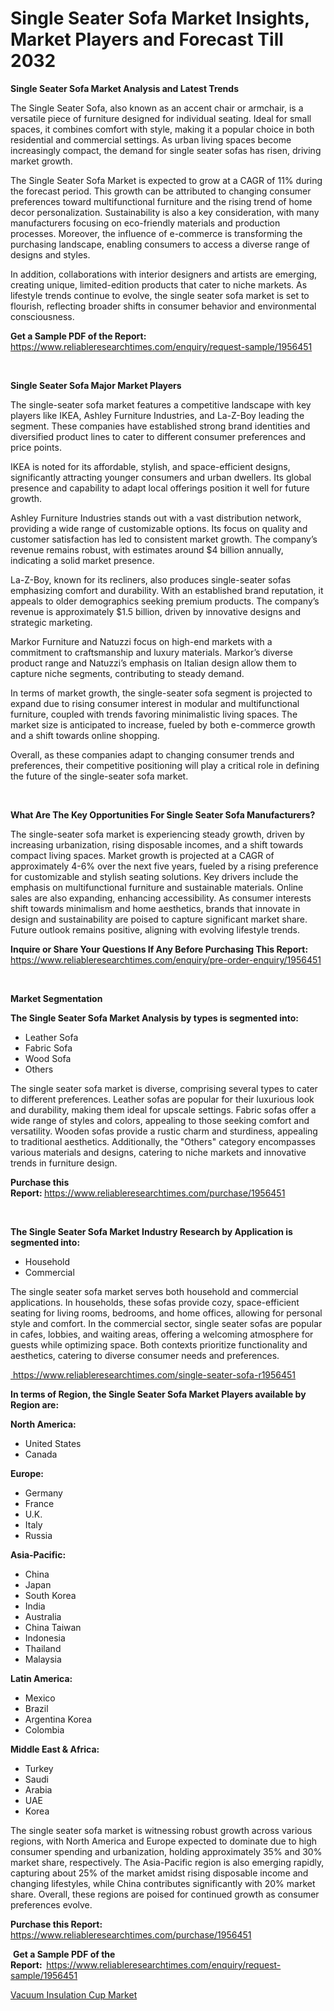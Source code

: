 <p><h1>Single Seater Sofa Market Insights, Market Players and Forecast Till 2032</h1></p><p><strong>Single Seater Sofa Market Analysis and Latest Trends</strong></p>
<p><p>The Single Seater Sofa, also known as an accent chair or armchair, is a versatile piece of furniture designed for individual seating. Ideal for small spaces, it combines comfort with style, making it a popular choice in both residential and commercial settings. As urban living spaces become increasingly compact, the demand for single seater sofas has risen, driving market growth.</p><p>The Single Seater Sofa Market is expected to grow at a CAGR of 11% during the forecast period. This growth can be attributed to changing consumer preferences toward multifunctional furniture and the rising trend of home decor personalization. Sustainability is also a key consideration, with many manufacturers focusing on eco-friendly materials and production processes. Moreover, the influence of e-commerce is transforming the purchasing landscape, enabling consumers to access a diverse range of designs and styles.</p><p>In addition, collaborations with interior designers and artists are emerging, creating unique, limited-edition products that cater to niche markets. As lifestyle trends continue to evolve, the single seater sofa market is set to flourish, reflecting broader shifts in consumer behavior and environmental consciousness.</p></p>
<p><strong>Get a Sample PDF of the Report:&nbsp;</strong> <a href="https://www.reliableresearchtimes.com/enquiry/request-sample/1956451?utm_campaign=2176&utm_medium=2&utm_source=Github&utm_content=ia&utm_term=08022025&utm_id=single-seater-sofa">https://www.reliableresearchtimes.com/enquiry/request-sample/1956451</a></p>
<p>&nbsp;</p>
<p><strong>Single Seater Sofa Major Market Players</strong></p>
<p><p>The single-seater sofa market features a competitive landscape with key players like IKEA, Ashley Furniture Industries, and La-Z-Boy leading the segment. These companies have established strong brand identities and diversified product lines to cater to different consumer preferences and price points.</p><p>IKEA is noted for its affordable, stylish, and space-efficient designs, significantly attracting younger consumers and urban dwellers. Its global presence and capability to adapt local offerings position it well for future growth.</p><p>Ashley Furniture Industries stands out with a vast distribution network, providing a wide range of customizable options. Its focus on quality and customer satisfaction has led to consistent market growth. The company’s revenue remains robust, with estimates around $4 billion annually, indicating a solid market presence.</p><p>La-Z-Boy, known for its recliners, also produces single-seater sofas emphasizing comfort and durability. With an established brand reputation, it appeals to older demographics seeking premium products. The company’s revenue is approximately $1.5 billion, driven by innovative designs and strategic marketing.</p><p>Markor Furniture and Natuzzi focus on high-end markets with a commitment to craftsmanship and luxury materials. Markor’s diverse product range and Natuzzi’s emphasis on Italian design allow them to capture niche segments, contributing to steady demand.</p><p>In terms of market growth, the single-seater sofa segment is projected to expand due to rising consumer interest in modular and multifunctional furniture, coupled with trends favoring minimalistic living spaces. The market size is anticipated to increase, fueled by both e-commerce growth and a shift towards online shopping.</p><p>Overall, as these companies adapt to changing consumer trends and preferences, their competitive positioning will play a critical role in defining the future of the single-seater sofa market.</p></p>
<p>&nbsp;</p>
<p><strong>What Are The Key Opportunities For Single Seater Sofa Manufacturers?</strong></p>
<p><p>The single-seater sofa market is experiencing steady growth, driven by increasing urbanization, rising disposable incomes, and a shift towards compact living spaces. Market growth is projected at a CAGR of approximately 4-6% over the next five years, fueled by a rising preference for customizable and stylish seating solutions. Key drivers include the emphasis on multifunctional furniture and sustainable materials. Online sales are also expanding, enhancing accessibility. As consumer interests shift towards minimalism and home aesthetics, brands that innovate in design and sustainability are poised to capture significant market share. Future outlook remains positive, aligning with evolving lifestyle trends.</p></p>
<p><strong>Inquire or Share Your Questions If Any Before Purchasing This Report:</strong> <a href="https://www.reliableresearchtimes.com/enquiry/pre-order-enquiry/1956451?utm_campaign=2176&utm_medium=2&utm_source=Github&utm_content=ia&utm_term=08022025&utm_id=single-seater-sofa">https://www.reliableresearchtimes.com/enquiry/pre-order-enquiry/1956451</a></p>
<p>&nbsp;</p>
<p><strong>Market Segmentation</strong></p>
<p><strong>The Single Seater Sofa Market Analysis by types is segmented into:</strong></p>
<p><ul><li>Leather Sofa</li><li>Fabric Sofa</li><li>Wood Sofa</li><li>Others</li></ul></p>
<p><p>The single seater sofa market is diverse, comprising several types to cater to different preferences. Leather sofas are popular for their luxurious look and durability, making them ideal for upscale settings. Fabric sofas offer a wide range of styles and colors, appealing to those seeking comfort and versatility. Wooden sofas provide a rustic charm and sturdiness, appealing to traditional aesthetics. Additionally, the "Others" category encompasses various materials and designs, catering to niche markets and innovative trends in furniture design.</p></p>
<p><strong>Purchase this Report:&nbsp;</strong><a href="https://www.reliableresearchtimes.com/purchase/1956451?utm_campaign=2176&utm_medium=2&utm_source=Github&utm_content=ia&utm_term=08022025&utm_id=single-seater-sofa">https://www.reliableresearchtimes.com/purchase/1956451</a></p>
<p>&nbsp;</p>
<p><strong>The Single Seater Sofa Market Industry Research by Application is segmented into:</strong></p>
<p><ul><li>Household</li><li>Commercial</li></ul></p>
<p><p>The single seater sofa market serves both household and commercial applications. In households, these sofas provide cozy, space-efficient seating for living rooms, bedrooms, and home offices, allowing for personal style and comfort. In the commercial sector, single seater sofas are popular in cafes, lobbies, and waiting areas, offering a welcoming atmosphere for guests while optimizing space. Both contexts prioritize functionality and aesthetics, catering to diverse consumer needs and preferences.</p></p>
<p><a href="https://www.reliableresearchtimes.com/single-seater-sofa-r1956451?utm_campaign=2176&utm_medium=2&utm_source=Github&utm_content=ia&utm_term=08022025&utm_id=single-seater-sofa">&nbsp;https://www.reliableresearchtimes.com/single-seater-sofa-r1956451</a></p>
<p><strong>In terms of Region, the Single Seater Sofa Market Players available by Region are:</strong></p>
<p>
    <p> <strong> North America: </strong>
        <ul>
            <li>United States</li>
            <li>Canada</li>
        </ul>
        </p> 
    <p> <strong> Europe: </strong>
        <ul>
            <li>Germany</li>
            <li>France</li>
            <li>U.K.</li>
            <li>Italy</li>
            <li>Russia</li>
        </ul>
        </p> 
    <p> <strong> Asia-Pacific: </strong>
        <ul>
            <li>China</li>
            <li>Japan</li>
            <li>South Korea</li>
            <li>India</li>
            <li>Australia</li>
            <li>China Taiwan</li>
            <li>Indonesia</li>
            <li>Thailand</li>
            <li>Malaysia</li>
        </ul>
        </p> 
    <p> <strong> Latin America: </strong>
        <ul>
            <li>Mexico</li>
            <li>Brazil</li>
            <li>Argentina Korea</li>
            <li>Colombia</li>
        </ul>
        </p> 
    <p> <strong> Middle East & Africa: </strong>
        <ul>
            <li>Turkey</li>
            <li>Saudi</li>
            <li>Arabia</li>
            <li>UAE</li>
            <li>Korea</li>
        </ul>
    </p>
    </p>
<p><p>The single seater sofa market is witnessing robust growth across various regions, with North America and Europe expected to dominate due to high consumer spending and urbanization, holding approximately 35% and 30% market share, respectively. The Asia-Pacific region is also emerging rapidly, capturing about 25% of the market amidst rising disposable income and changing lifestyles, while China contributes significantly with 20% market share. Overall, these regions are poised for continued growth as consumer preferences evolve.</p></p>
<p><strong>Purchase this Report: </strong><a href="https://www.reliableresearchtimes.com/purchase/1956451?utm_campaign=2176&utm_medium=2&utm_source=Github&utm_content=ia&utm_term=08022025&utm_id=single-seater-sofa">https://www.reliableresearchtimes.com/purchase/1956451</a></p>
<p>&nbsp;<strong>Get a Sample PDF of the Report:&nbsp;&nbsp;</strong><a href="https://www.reliableresearchtimes.com/enquiry/request-sample/1956451?utm_campaign=2176&utm_medium=2&utm_source=Github&utm_content=ia&utm_term=08022025&utm_id=single-seater-sofa">https://www.reliableresearchtimes.com/enquiry/request-sample/1956451</a></p>
<p><strong></strong></p>
<p><p><a href="https://github.com/delindacallegari68/Market-Research-Report-List-1/blob/main/vacuum-insulation-cup-market.md?utm_campaign=2176&utm_medium=2&utm_source=Github&utm_content=ia&utm_term=08022025&utm_id=single-seater-sofa">Vacuum Insulation Cup Market</a></p></p>